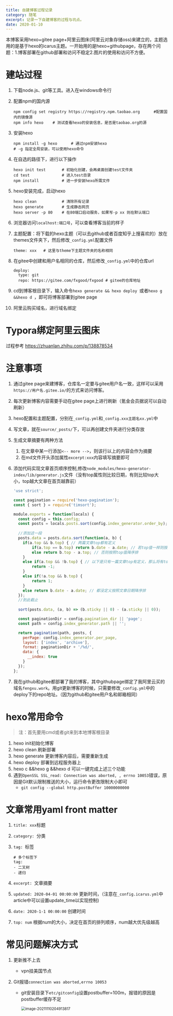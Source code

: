 ```yaml
---
title: 自建博客过程记录
category: 随笔
excerpt: 记录一下自建博客的过程与坑点。
date: 2020-01-10
---
```


本博客采用hexo+gitee page+阿里云图床(阿里云对象存储oss)来建立的，主题选用的是基于hexo的icarus主题。一开始用的是hexo+githubpage，存在两个问题：1.博客部署在github部署和访问不稳定2.图片的使用和访问不方便。

# 建站过程

1. 下载node.js、git等工具。进入在windows命令行

2. 配置npm的国内源

   ```
   npm config set registry https://registry.npm.taobao.org		#配置国内的镜像源
   npm info hexo	# 测试查看hexo的安装信息，是否是taobao.org的源
   ```

3. 安装hexo

   ```
   npm install -g hexo 		# 通过npm安装hexo
   # -g 指定全局安装，可以使用hexo命令
   ```

4. 在自选的路径下，进行以下操作

   ```
   hexo init test		# 初始化创建，会再桌面创建test文件夹
   cd test				# 进入test目录
   npm install			# 进一步安装hexo所需文件
   ```

5. hexo安装完成，启动hexo

   ```
   hexo clean			# 清除所有记录
   hexo generate		# 生成静态网页
   hexo server -p 80	# 在80端口启动服务，如果写-p xx 则在默认端口
   ```

6. 浏览器访问`localhost:端口号`，可以查看博客当前的样子

7. 主题配置：将下载的hexo主题（可以去github或者百度知乎上搜喜欢的）放在themes文件夹下，然后修改`_config.yml`配置文件

   ```
   theme: xxx   # 这里与theme下主题文件夹的名称相同
   ```

8. 在gitee中创建和用户名相同的仓库，然后修改`_config.yml`中的仓库url

   ```
   deploy:
     type: git
     repo: https://gitee.com/fxgood/fxgood # gitee的仓库地址
   ```

9. cd到博客根目录下，输入命令`hexo generate && hexo deploy `或者`hexo g &&hexo d `，即可将博客部署到gitee page 

10. 阿里云购买域名，进行域名绑定

# Typora绑定阿里云图床

过程参考 https://zhuanlan.zhihu.com/p/138878534

# 注意事项

1. 通过gitee page来建博客，仓库名一定要与gitee用户名一致，这样可以采用`https://用户名.gitee.io/`的方式来访问博客。

2. 每次更新博客内容需要手动在gitee page上进行刷新（氪金会员据说可以自动刷新）

3. hexo配置和主题配置，分别在`_config.yml`和`_config.xxx主题名xx.yml`中

4. 写文章，就在`source/_posts/`下，可以再创建文件夹进行分类存放

5. 生成文章摘要有两种方法
   1. 在文章中某一行添加`<-- more -->`，则该行以上的内容会作为摘要
   2. 在md文件开头添加属性`excerpt:xxx`内容填写摘要即可
   
6. 添加代码实现文章首页顺序控制,修改`node_modules/hexo-generator-index/lib/generator.js`文件（没有top属性则比较日期，有则比较top大小，top越大文章在首页越靠前）

   ```javascript
   'use strict';
   
   const pagination = require('hexo-pagination');
   const { sort } = require('timsort');
   
   module.exports = function(locals) {
     const config = this.config;
     const posts = locals.posts.sort(config.index_generator.order_by);
     
     //添加这一段
     posts.data = posts.data.sort(function(a, b) {
       if(a.top && b.top) { // 两篇文章top都有定义
           if(a.top == b.top) return b.date - a.date; // 若top值一样则按照文章日期降序排
           else return b.top - a.top; // 否则按照top值降序排
       }
       else if(a.top && !b.top) { // 以下是只有一篇文章top有定义，那么将有top的排在前面
           return -1;
       }
       else if(!a.top && b.top) {
           return 1;
       }
       else return b.date - a.date; // 都没定义按照文章日期降序排
     });
     //到此截止
       
     sort(posts.data, (a, b) => (b.sticky || 0) - (a.sticky || 0));
   
     const paginationDir = config.pagination_dir || 'page';
     const path = config.index_generator.path || '';
   
     return pagination(path, posts, {
       perPage: config.index_generator.per_page,
       layout: ['index', 'archive'],
       format: paginationDir + '/%d/',
       data: {
         __index: true
       }
     });
   };
   
   
   ```

7. 我在github和gitee都部署了我的博客，其中githubpage绑定了我阿里云买的域名`fengxu.work`。用git更新博客的时候，只需要修改`_config.yml`中的deploy下的repo地址。（因为github和gitee用户名和邮箱相同）

# hexo常用命令

> 注：首先要用cmd或者git来到本地博客根目录

1. hexo init初始化博客
2. hexo clean 刷新部署
3. hexo generate 更新博客内容后，需要重新生成
4. hexo deploy 部署到远程服务器上
5. hexo c &&hexo g &&hexo d 可以一键完成上述三个功能
6. 遇到`OpenSSL SSL_read: Connection was aborted, , errno 10053`错误，原因是Git默认限制推送的大小，运行命令更改限制大小即可
   - `git config --global http.postBuffer 10000000000`

# 文章常用yaml front matter

1. `title: xxx`标题

2. `category: `分类

3. `tag: `标签

   ```
   # 多个标签下
   tag:
   - 二叉树
   - 递归
   ```

   

4. `excerpt: `文章摘要

5. `updated: 2020-04-01 00:00:00` 更新时间，（注意在`_config.icarus.yml`中article中可以设置update_time以实现控制)

6. `date: 2020-1-1 00:00:00` 创建时间 

7. `top: num` 根据num的大小，决定在首页的排列顺序，num越大优先级越高

# 常见问题解决方式

1. 更新推不上去

   - vpn挂美国节点

2. Git报错`connection was aborted,errno 10053`

   - git安装目录下`etc/gitconfig`设置postbuffer=100m，报错的原因是postbuffer缓存不足

     <img src="https://yfx-blog-image.oss-cn-hangzhou.aliyuncs.com/img/image-20211110204913817.png" alt="image-20211110204913817" style="zoom:80%;" align=left />

